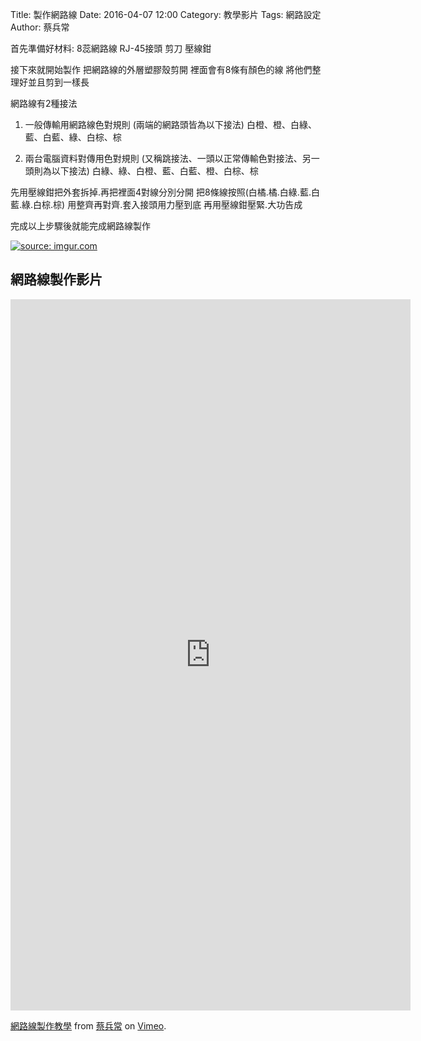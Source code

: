 Title: 製作網路線
Date: 2016-04-07 12:00
Category: 教學影片
Tags: 網路設定
Author: 蔡兵常
  
 
首先準備好材料: 
    8蕊網路線
    RJ-45接頭
    剪刀
    壓線鉗

接下來就開始製作
把網路線的外層塑膠殼剪開 裡面會有8條有顏色的線 將他們整理好並且剪到一樣長

網路線有2種接法


1. 一般傳輸用網路線色對規則 (兩端的網路頭皆為以下接法)
白橙、橙、白綠、藍、白藍、綠、白棕、棕



2. 兩台電腦資料對傳用色對規則 (又稱跳接法、一頭以正常傳輸色對接法、另一頭則為以下接法)
白綠、綠、白橙、藍、白藍、橙、白棕、棕

先用壓線鉗把外套拆掉.再把裡面4對線分別分開
把8條線按照(白橘.橘.白綠.藍.白藍.綠.白棕.棕)
用整齊再對齊.套入接頭用力壓到底
再用壓線鉗壓緊.大功告成

完成以上步驟後就能完成網路線製作

<a href="http://imgur.com/rkQt3nG"><img src="http://i.imgur.com/rkQt3nG.jpg" title="source: imgur.com" /></a>

<h2>網路線製作影片</h2>
<iframe src="https://player.vimeo.com/video/214995409" width="640" height="1138" frameborder="0" webkitallowfullscreen mozallowfullscreen allowfullscreen></iframe>
<p><a href="https://vimeo.com/214995409">網路線製作教學</a> from <a href="https://vimeo.com/user65910729">蔡兵常</a> on <a href="https://vimeo.com">Vimeo</a>.</p>
</section>